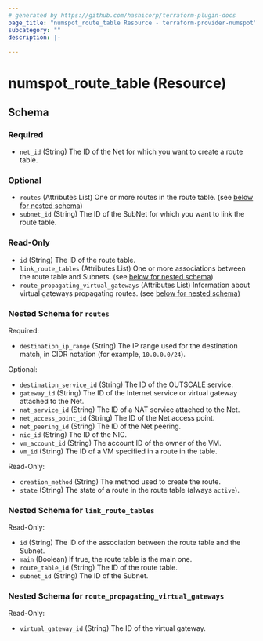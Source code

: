 ```yaml
---
# generated by https://github.com/hashicorp/terraform-plugin-docs
page_title: "numspot_route_table Resource - terraform-provider-numspot"
subcategory: ""
description: |-
  
---
```


# numspot_route_table (Resource)





<!-- schema generated by tfplugindocs -->
## Schema

### Required

- `net_id` (String) The ID of the Net for which you want to create a route table.

### Optional

- `routes` (Attributes List) One or more routes in the route table. (see [below for nested schema](#nestedatt--routes))
- `subnet_id` (String) The ID of the SubNet for which you want to link the route table.

### Read-Only

- `id` (String) The ID of the route table.
- `link_route_tables` (Attributes List) One or more associations between the route table and Subnets. (see [below for nested schema](#nestedatt--link_route_tables))
- `route_propagating_virtual_gateways` (Attributes List) Information about virtual gateways propagating routes. (see [below for nested schema](#nestedatt--route_propagating_virtual_gateways))

<a id="nestedatt--routes"></a>
### Nested Schema for `routes`

Required:

- `destination_ip_range` (String) The IP range used for the destination match, in CIDR notation (for example, `10.0.0.0/24`).

Optional:

- `destination_service_id` (String) The ID of the OUTSCALE service.
- `gateway_id` (String) The ID of the Internet service or virtual gateway attached to the Net.
- `nat_service_id` (String) The ID of a NAT service attached to the Net.
- `net_access_point_id` (String) The ID of the Net access point.
- `net_peering_id` (String) The ID of the Net peering.
- `nic_id` (String) The ID of the NIC.
- `vm_account_id` (String) The account ID of the owner of the VM.
- `vm_id` (String) The ID of a VM specified in a route in the table.

Read-Only:

- `creation_method` (String) The method used to create the route.
- `state` (String) The state of a route in the route table (always `active`).


<a id="nestedatt--link_route_tables"></a>
### Nested Schema for `link_route_tables`

Read-Only:

- `id` (String) The ID of the association between the route table and the Subnet.
- `main` (Boolean) If true, the route table is the main one.
- `route_table_id` (String) The ID of the route table.
- `subnet_id` (String) The ID of the Subnet.


<a id="nestedatt--route_propagating_virtual_gateways"></a>
### Nested Schema for `route_propagating_virtual_gateways`

Read-Only:

- `virtual_gateway_id` (String) The ID of the virtual gateway.
